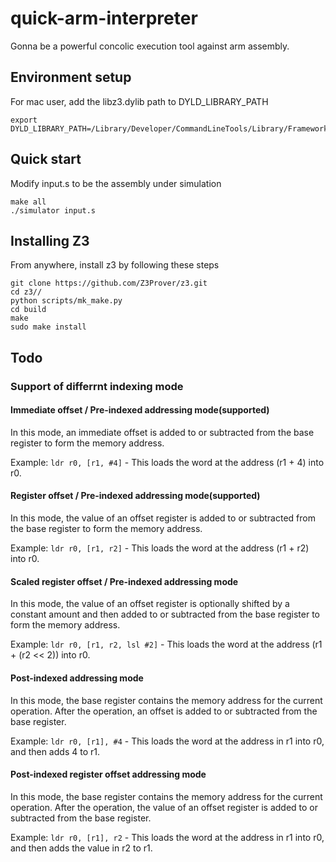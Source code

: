 # quick-arm-interpreter
Gonna be a powerful concolic execution tool against arm assembly.

## Environment setup
For mac user, add the libz3.dylib path to DYLD_LIBRARY_PATH
```
export DYLD_LIBRARY_PATH=/Library/Developer/CommandLineTools/Library/Frameworks/Python3.framework/Versions/3.9/lib:$DYLD_LIBRARY_PATH
```
## Quick start
Modify input.s to be the assembly under simulation
```
make all
./simulator input.s
```



## Installing Z3
From anywhere, install z3 by following these steps

```
git clone https://github.com/Z3Prover/z3.git
cd z3//
python scripts/mk_make.py
cd build
make
sudo make install
```
## Todo
### Support of differrnt indexing mode  

#### Immediate offset / Pre-indexed addressing mode(supported)

In this mode, an immediate offset is added to or subtracted from the base register to form the memory address.

Example: `ldr r0, [r1, #4]` - This loads the word at the address (r1 + 4) into r0.

#### Register offset / Pre-indexed addressing mode(supported)

In this mode, the value of an offset register is added to or subtracted from the base register to form the memory address.

Example: `ldr r0, [r1, r2]` - This loads the word at the address (r1 + r2) into r0.

#### Scaled register offset / Pre-indexed addressing mode

In this mode, the value of an offset register is optionally shifted by a constant amount and then added to or subtracted from the base register to form the memory address.

Example: `ldr r0, [r1, r2, lsl #2]` - This loads the word at the address (r1 + (r2 << 2)) into r0.

#### Post-indexed addressing mode

In this mode, the base register contains the memory address for the current operation. After the operation, an offset is added to or subtracted from the base register.

Example: `ldr r0, [r1], #4` - This loads the word at the address in r1 into r0, and then adds 4 to r1.

#### Post-indexed register offset addressing mode

In this mode, the base register contains the memory address for the current operation. After the operation, the value of an offset register is added to or subtracted from the base register.

Example: `ldr r0, [r1], r2` - This loads the word at the address in r1 into r0, and then adds the value in r2 to r1.